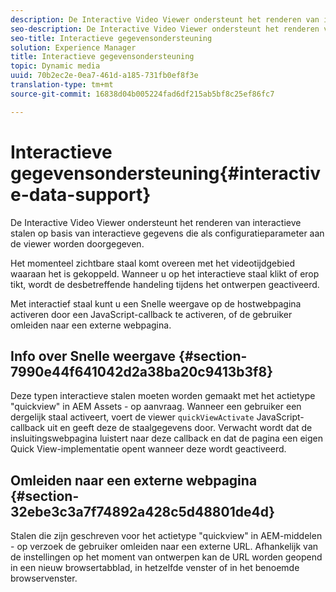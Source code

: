 ```yaml
---
description: De Interactive Video Viewer ondersteunt het renderen van interactieve stalen op basis van interactieve gegevens die als configuratieparameter aan de viewer worden doorgegeven.
seo-description: De Interactive Video Viewer ondersteunt het renderen van interactieve stalen op basis van interactieve gegevens die als configuratieparameter aan de viewer worden doorgegeven.
seo-title: Interactieve gegevensondersteuning
solution: Experience Manager
title: Interactieve gegevensondersteuning
topic: Dynamic media
uuid: 70b2ec2e-0ea7-461d-a185-731fb0ef8f3e
translation-type: tm+mt
source-git-commit: 16838d04b005224fad6df215ab5bf8c25ef86fc7

---
```



# Interactieve gegevensondersteuning{#interactive-data-support}

De Interactive Video Viewer ondersteunt het renderen van interactieve stalen op basis van interactieve gegevens die als configuratieparameter aan de viewer worden doorgegeven.

Het momenteel zichtbare staal komt overeen met het videotijdgebied waaraan het is gekoppeld. Wanneer u op het interactieve staal klikt of erop tikt, wordt de desbetreffende handeling tijdens het ontwerpen geactiveerd.

Met interactief staal kunt u een Snelle weergave op de hostwebpagina activeren door een JavaScript-callback te activeren, of de gebruiker omleiden naar een externe webpagina.

## Info over Snelle weergave {#section-7990e44f641042d2a38ba20c9413b3f8}

Deze typen interactieve stalen moeten worden gemaakt met het actietype &quot;quickview&quot; in AEM Assets - op aanvraag. Wanneer een gebruiker een dergelijk staal activeert, voert de viewer `quickViewActivate` JavaScript-callback uit en geeft deze de staalgegevens door. Verwacht wordt dat de insluitingswebpagina luistert naar deze callback en dat de pagina een eigen Quick View-implementatie opent wanneer deze wordt geactiveerd.

## Omleiden naar een externe webpagina {#section-32ebe3c3a7f74892a428c5d48801de4d}

Stalen die zijn geschreven voor het actietype &quot;quickview&quot; in AEM-middelen - op verzoek de gebruiker omleiden naar een externe URL. Afhankelijk van de instellingen op het moment van ontwerpen kan de URL worden geopend in een nieuw browsertabblad, in hetzelfde venster of in het benoemde browservenster.
